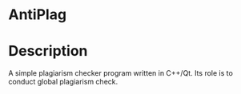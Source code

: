 # AntiPlag
# Description
A simple plagiarism checker program written in C++/Qt. Its role is to conduct global plagiarism check.
